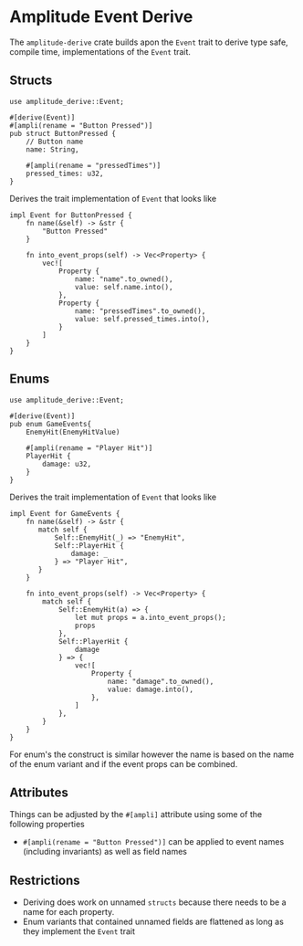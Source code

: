 # Amplitude Event Derive

The `amplitude-derive` crate builds apon the `Event` trait to derive type safe, compile time, implementations of the `Event` trait.

## Structs

```
use amplitude_derive::Event;

#[derive(Event)]
#[ampli(rename = "Button Pressed")]
pub struct ButtonPressed {
    // Button name
    name: String,

    #[ampli(rename = "pressedTimes")]
    pressed_times: u32,
}

```

Derives the trait implementation of `Event` that looks like

```
impl Event for ButtonPressed {
    fn name(&self) -> &str {
        "Button Pressed"
    }

    fn into_event_props(self) -> Vec<Property> {
        vec![
            Property {
                name: "name".to_owned(),
                value: self.name.into(),
            },
            Property {
                name: "pressedTimes".to_owned(),
                value: self.pressed_times.into(),
            }
        ]
    }
}
```

## Enums

```
use amplitude_derive::Event;

#[derive(Event)]
pub enum GameEvents{
    EnemyHit(EnemyHitValue)

    #[ampli(rename = "Player Hit")]
    PlayerHit {
        damage: u32,
    }
}

```

Derives the trait implementation of `Event` that looks like

```
impl Event for GameEvents {
    fn name(&self) -> &str {
       match self {
           Self::EnemyHit(_) => "EnemyHit",
           Self::PlayerHit {
               damage: _
           } => "Player Hit",
       }
    }

    fn into_event_props(self) -> Vec<Property> {
        match self {
            Self::EnemyHit(a) => {
                let mut props = a.into_event_props();
                props
            },
            Self::PlayerHit {
                damage
            } => {
                vec![
                    Property {
                        name: "damage".to_owned(),
                        value: damage.into(),
                    },
                ]
            },
        }
    }
}
```

For enum's the construct is similar however the name is based on the name of the enum variant and if the event props can be combined.

## Attributes

Things can be adjusted by the `#[ampli]` attribute using some of the following properties

- `#[ampli(rename = "Button Pressed")]` can be applied to event names (including invariants) as well as field names

## Restrictions

- Deriving does work on unnamed `structs` because there needs to be a name for each property.
- Enum variants that contained unnamed fields are flattened as long as they implement the `Event` trait
